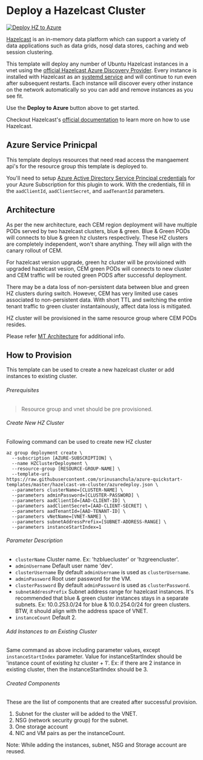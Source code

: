 # Deploy a Hazelcast Cluster

[![Deploy HZ to Azure](http://azuredeploy.net/deploybutton.png)](https://portal.azure.com/#create/Microsoft.Template/uri/https%3A%2F%2Fraw.githubusercontent.com%2Fsrinusanchula%2Fazure-quickstart-templates%2Fmaster%2Fhazelcast-vm-cluster%2Fazuredeploy.json)

[Hazelcast](https://hazelcast.org) is an in-memory data platform which can support a variety of data applications such as data grids, nosql data stores, caching and web session clustering.

This template will deploy any number of Ubuntu Hazelcast instances in a vnet using the [official Hazelcast Azure Discovery Provider](https://github.com/hazelcast/hazelcast-azure). Every instance is installed with Hazelcast as an [systemd service](https://www.digitalocean.com/community/tutorials/systemd-essentials-working-with-services-units-and-the-journal) and will continue to run even after subsequent restarts. Each instance will discover every other instance on the network automatically so you can add and remove instances as you see fit.

Use the **Deploy to Azure** button above to get started.

Checkout Hazelcast's [official documentation](https://hazelcast.org/documentation/) to learn more on how to use Hazelcast.

## Azure Service Prinicpal

This template deploys resources that need read access the mangaement api's for the resource group this template is deployed to.

You'll need to setup [Azure Active Directory Service Principal credentials](https://azure.microsoft.com/en-us/documentation/articles/resource-group-create-service-principal-portal/) for your Azure Subscription for this plugin to work. With the credentials, fill in the `aadClientId`, `aadClientSecret`, and `aadTenantId` parameters.

## Architecture

As per the new architecture, each CEM region deployment will have multiple PODs served by two hazelcast clusters, blue & green. Blue & Green PODs will connects to blue & green hz clusters respectively. These HZ clusters are completely independent, won't share anything. They will align with the canary rollout of CEM.

For hazelcast version upgrade, green hz cluster will be provisioned with upgraded hazelcast vesion, CEM green PODs will connects to new cluster and CEM traffic will be routed green PODS after successful deployment.

There may be a data loss of non-persistent data between blue and green HZ clusters during switch. However, CEM has very limited use cases associated to non-persistent data. With short TTL and switching the entire tenant traffic to green cluster instantainously, affect data loss is mitigated.

HZ cluster will be provisioned in the same resource group where CEM PODs resides.

Please refer [MT Architecture]() for additional info.

## How to Provision

This template can be used to create a new hazelcast cluster or add instances to existing cluster.

###### Prerequisites
> Resource group and vnet should be pre provisioned.

###### Create New HZ Cluster
Following command can be used to create new HZ cluster
```
az group deployment create \
  --subscription [AZURE-SUBSCRIPTION] \
  --name HZClusterDeployment \
  --resource-group [RESOURCE-GROUP-NAME] \
  --template-uri https://raw.githubusercontent.com/srinusanchula/azure-quickstart-templates/master/hazelcast-vm-cluster/azuredeploy.json \
  --parameters clusterName=[CLUSTER-NAME] \
  --parameters adminPassword=[CLUSTER-PASSWORD] \
  --parameters aadClientId=[AAD-CLIENT-ID] \
  --parameters aadClientSecret=[AAD-CLIENT-SECRET] \
  --parameters aadTenantId=[AAD-TENANT-ID] \
  --parameters vNetName=[VNET-NAME] \
  --parameters subnetAddressPrefix=[SUBNET-ADDRESS-RANGE] \
  --parameters instanceStartIndex=1
```

###### Parameter Description
- `clusterName` Cluster name. Ex: 'hzbluecluster' or 'hzgreencluster'.
- `adminUsername` Default user name 'dev'.
- `clusterUsername` By default `adminUsername` is used as `clusterUsername`.
- `adminPassword` Root user password for the VM.
- `clusterPassword` By default `adminPassword` is used as `clusterPassword`.
- `subnetAddressPrefix` Subnet address range for hazelcast instances. It's recommended that blue & green cluster instances stays in a separate subnets. Ex: 10.0.253.0/24 for blue & 10.0.254.0/24 for green clusters. BTW, it should align with the address space of VNET.
- `instanceCount` Default 2.

###### Add Instances to an Existing Cluster
Same command as above including parameter values, except `instanceStartIndex` parameter. Value for instanceStartIndex should be 'instance count of existing hz cluster + 1'. Ex: if there are 2 instance in existing cluster, then the instanceStartIndex should be 3.

###### Created Components
These are the list of components that are created after successful provision.
1. Subnet for the cluster will be added to the VNET.
2. NSG (network security group) for the subnet.
3. One storage account
4. NIC and VM pairs as per the instanceCount.

Note: While adding the instances, subnet, NSG and Storage account are reused.

